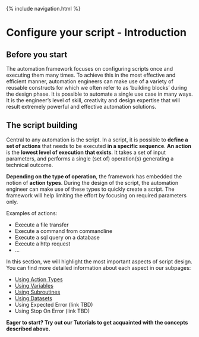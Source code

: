 {% include navigation.html %}
# Configure your script - Introduction
## Before you start
The automation framework focuses on configuring scripts once and executing them many times. To achieve this in the most effective and efficient manner, automation engineers can make use of a variety of reusable constructs for which we often refer to as ‘building blocks’ during the design phase. It is possible to automate a single use case in many ways. It is the engineer’s level of skill, creativity and design expertise that will result extremely powerful and effective automation solutions.

## The script building
Central to any automation is the script. In a script, it is possible to **define a set of actions** that needs to be executed **in a specific sequence**. **An action** is the **lowest level of execution that exists**. It takes a set of input parameters, and performs a single (set of) operation(s) generating a technical outcome.

**Depending on the type of operation**, the framework has embedded the notion of **action types**. During the design of the script, the automation engineer can make use of these types to quickly create a script. The framework will help limiting the effort by focusing on required parameters only.

Examples of actions:
*	Execute a file transfer
*	Execute a command from commandline
*	Execute a sql query on a database
*	Execute a http request
*	…

In this section, we will highlight the most important aspects of script design. You can find more detailed information about each aspect in our subpages:

* [Using Action Types](/{{site.repository}}/pages/iesicoreconcepts/ConfigureYourScriptUsingActionTypes.html)
* [Using Variables](/{{site.repository}}/pages/iesicoreconcepts/ConfigureYourScriptUsingVariables.html)
* [Using Subroutines](/{{site.repository}}/pages/iesicoreconcepts/ConfigureYourScriptUsingSubroutines.html)
* [Using Datasets](/{{site.repository}}/pages/iesicoreconcepts/ConfigureYourScriptUsingDatasets.html)
* Using Expected Error (link TBD)
* Using Stop On Error (link TBD)

**Eager to start? Try out our Tutorials to get acquainted with the concepts described above.**
